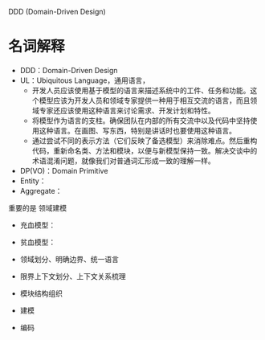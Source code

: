 DDD (Domain-Driven Design)


# 名词解释
- DDD：Domain-Driven Design
- UL：Ubiquitous Language，通用语言，
    - 开发人员应该使用基于模型的语言来描述系统中的工件、任务和功能。这个模型应该为开发人员和领域专家提供一种用于相互交流的语言，而且领域专家还应该使用这种语言来讨论需求、开发计划和特性。
    - 将模型作为语言的支柱。确保团队在内部的所有交流中以及代码中坚持使用这种语言。在画图、写东西，特别是讲话时也要使用这种语言。
    - 通过尝试不同的表示方法（它们反映了备选模型）来消除难点。然后重构代码，重新命名类、方法和模块，以便与新模型保持一致。解决交谈中的术语混淆问题，就像我们对普通词汇形成一致的理解一样。
- DP(VO)：Domain Primitive
- Entity：
- Aggregate：

重要的是 领域建模

- 充血模型：
- 贫血模型：


- 领域划分、明确边界、统一语言
- 限界上下文划分、上下文关系梳理
- 模块结构组织
- 建模
- 编码